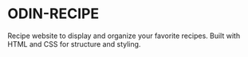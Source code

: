 # ODIN-RECIPE
Recipe website to display and organize your favorite recipes. Built with HTML and CSS for structure and styling.
